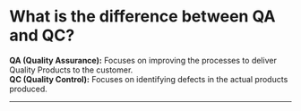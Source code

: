 # What is the difference between QA and QC?

**QA (Quality Assurance):** Focuses on improving the processes to deliver Quality Products to the customer.  
**QC (Quality Control):** Focuses on identifying defects in the actual products produced.

---
